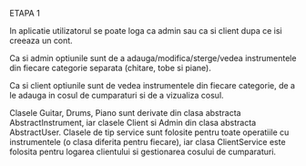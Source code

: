 ETAPA 1

In aplicatie utilizatorul se poate loga ca admin sau ca si client dupa ce isi creeaza un cont.

Ca si admin optiunile sunt de a adauga/modifica/sterge/vedea instrumentele din fiecare categorie separata (chitare, tobe si piane).

Ca si client optiunile sunt de vedea instrumentele din fiecare categorie, de a le adauga in cosul de cumparaturi si de a vizualiza cosul.

Clasele Guitar, Drums, Piano sunt derivate din clasa abstracta AbstractInstrument, iar clasele Client si Admin din clasa abstracta AbstractUser.
Clasele de tip service sunt folosite pentru toate operatiile cu instrumentele (o clasa diferita pentru fiecare), iar clasa ClientService este folosita pentru logarea clientului si gestionarea cosului de cumparaturi. 
